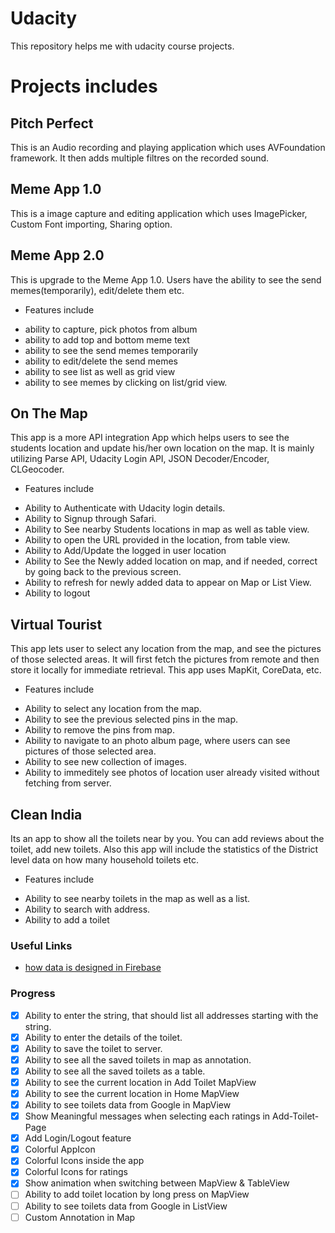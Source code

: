 # Udacity
This repository helps me with udacity course projects.

# Projects includes
## Pitch Perfect
This is an Audio recording and playing application which uses AVFoundation framework. It then adds multiple filtres on the recorded sound. 

## Meme App 1.0
This is a image capture and editing application which uses ImagePicker, Custom Font importing, Sharing option. 

## Meme App 2.0 
This is upgrade to the Meme App 1.0. Users have the ability to see the send memes(temporarily), edit/delete them etc. 
- Features include
* ability to capture, pick photos from album
* ability to add top and bottom meme text
* ability to see the send memes temporarily
* ability to edit/delete the send memes
* ability to see list as well as grid view
* ability to see memes by clicking on list/grid view.

## On The Map
This app is a more API integration App which helps users to see the students location and update his/her own location on the map. It is mainly utilizing Parse API, Udacity Login API, JSON Decoder/Encoder, CLGeocoder. 

- Features include
* Ability to Authenticate with Udacity login details.
* Ability to Signup through Safari.
* Ability to See nearby Students locations in map as well as table view.
* Ability to open the URL provided in the location, from table view.
* Ability to Add/Update the logged in user location
* Ability to See the Newly added location on map, and if needed, correct by going back to the previous screen.
* Ability to refresh for newly added data to appear on Map or List View.
* Ability to logout

## Virtual Tourist
This app lets user to select any location from the map, and see the pictures of those selected areas. It will first fetch the pictures from remote and then store it locally for immediate retrieval. This app uses MapKit, CoreData, etc. 

- Features include 
* Ability to select any location from the map.
* Ability to see the previous selected pins in the map. 
* Ability to remove the pins from map. 
* Ability to navigate to an photo album page, where users can see pictures of those selected area. 
* Ability to see new collection of images. 
* Ability to immeditely see photos of location user already visited without fetching from server. 

## Clean India
Its an app to show all the toilets near by you. You can add reviews about the toilet, add new toilets. Also this app will include the statistics of the District level data on how many household toilets etc. 

- Features include
* Ability to see nearby toilets in the map as well as a list.
* Ability to search with address.
* Ability to add a toilet

### Useful Links
* [how data is designed in Firebase](https://gist.github.com/jayahariv/afe7bad2368bf831ff22f658124fa0d5)

### Progress
* [x] Ability to enter the string, that should list all addresses starting with the string. 
* [x] Ability to enter the details of the toilet.
* [x] Ability to save the toilet to server.
* [x] Ability to see all the saved toilets in map as annotation.
* [x] Ability to see all the saved toilets as a table.
* [x] Ability to see the current location in Add Toilet MapView
* [x] Ability to see the current location in Home MapView
* [x] Ability to see toilets data from Google in MapView
* [x] Show Meaningful messages when selecting each ratings in Add-Toilet-Page
* [x] Add Login/Logout feature
* [x] Colorful AppIcon
* [x] Colorful Icons inside the app
* [x] Colorful Icons for ratings
* [x] Show animation when switching between MapView & TableView
* [ ] Ability to add toilet location by long press on MapView
* [ ] Ability to see toilets data from Google in ListView
* [ ] Custom Annotation in Map
